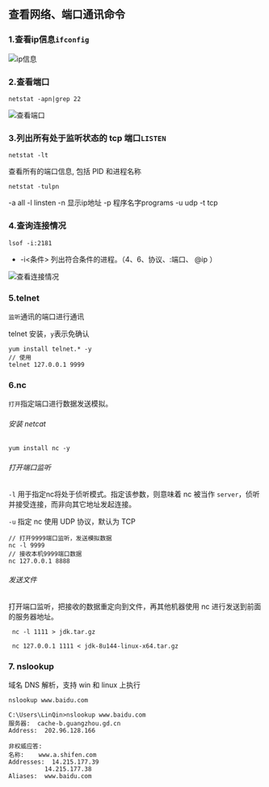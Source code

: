## 查看网络、端口通讯命令

### 1.查看ip信息`ifconfig`

![ip信息](https://i.loli.net/2019/06/13/5d023679c4d1c13670.jpg)

### 2.查看端口

```shell
netstat -apn|grep 22
```

![查看端口](https://i.loli.net/2019/06/13/5d02367a1afcc39761.jpg)

### 3.列出所有处于监听状态的 tcp 端口`LISTEN`

```shell
netstat -lt
```

查看所有的端口信息, 包括 PID 和进程名称

```shell
netstat -tulpn
```

-a  all
-l  linsten
-n  显示ip地址
-p  程序名字programs
-u udp
-t tcp

### 4.查询连接情况

```shell
lsof -i:2181
```
- -i<条件> 列出符合条件的进程。（4、6、协议、:端口、 @ip ）

![查看连接情况](https://i.loli.net/2019/06/13/5d02367a5384c56607.jpg)

### 5.telnet

`监听`通讯的端口进行通讯

telnet 安装，`y`表示免确认

```shell
yum install telnet.* -y
// 使用
telnet 127.0.0.1 9999
```

### 6.nc

 `打开`指定端口进行数据发送模拟。

###### 安装 netcat

```shell
yum install nc -y
```

###### 打开端口监听

 `-l` 用于指定nc将处于侦听模式。指定该参数，则意味着 nc 被当作 `server`，侦听并接受连接，而非向其它地址发起连接。

`-u` 指定 nc 使用 UDP 协议，默认为 TCP

```sehll
// 打开9999端口监听，发送模拟数据
nc -l 9999
// 接收本机9999端口数据
nc 127.0.0.1 8888
```

###### 发送文件

打开端口监听，把接收的数据重定向到文件，再其他机器使用 nc 进行发送到前面的服务器地址。

```shell
 nc -l 1111 > jdk.tar.gz
```

```shell
 nc 127.0.0.1 1111 < jdk-8u144-linux-x64.tar.gz 
```

### 7. nslookup

域名 DNS 解析，支持 win 和 linux 上执行

```sh
nslookup www.baidu.com
```

```shell
C:\Users\LinQin>nslookup www.baidu.com
服务器:  cache-b.guangzhou.gd.cn
Address:  202.96.128.166

非权威应答:
名称:    www.a.shifen.com
Addresses:  14.215.177.39
          14.215.177.38
Aliases:  www.baidu.com
```

